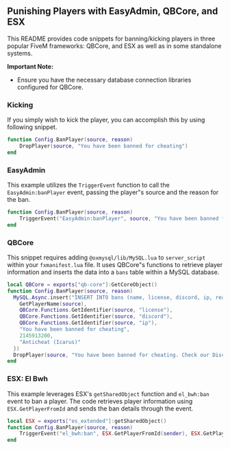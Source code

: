 ## Punishing Players with EasyAdmin, QBCore, and ESX

This README provides code snippets for banning/kicking players in three popular FiveM frameworks: QBCore, and ESX as well as in some standalone systems.

**Important Note:**

- Ensure you have the necessary database connection libraries configured for QBCore.

### Kicking

If you simply wish to kick the player, you can accomplish this by using following snippet.

```lua
function Config.BanPlayer(source, reason)
    DropPlayer(source, "You have been banned for cheating")
end
```

### EasyAdmin

This example utilizes the `TriggerEvent` function to call the `EasyAdmin:banPlayer` event, passing the player"s source and the reason for the ban.

```lua
function Config.BanPlayer(source, reason)
    TriggerEvent("EasyAdmin:banPlayer", source, "You have been banned for cheating", 1044463300)
end
```

### QBCore

This snippet requires adding `@oxmysql/lib/MySQL.lua` to `server_script` within your `fxmanifest.lua` file. It uses QBCore"s functions to retrieve player information and inserts the data into a `bans` table within a MySQL database.

```lua
local QBCore = exports["qb-core"]:GetCoreObject()
function Config.BanPlayer(source, reason)
  MySQL.Async.insert("INSERT INTO bans (name, license, discord, ip, reason, expire, bannedby) VALUES (?, ?, ?, ?, ?, ?, ?)", {
    GetPlayerName(source),
    QBCore.Functions.GetIdentifier(source, "license"),
    QBCore.Functions.GetIdentifier(source, "discord"),
    QBCore.Functions.GetIdentifier(source, "ip"),
    "You have been banned for cheating",
    2145913200,
    "Anticheat (Icarus)"
  })
  DropPlayer(source, "You have been banned for cheating. Check our Discord for more information: " .. QBCore.Config.Server.discord)
end
```

### ESX: El Bwh

This example leverages ESX's `getSharedObject` function and `el_bwh:ban` event to ban a player. The code retrieves player information using `ESX.GetPlayerFromId` and sends the ban details through the event.

```lua
local ESX = exports["es_extended"]:getSharedObject()
function Config.BanPlayer(source, reason)
    TriggerEvent("el_bwh:ban", ESX.GetPlayerFromId(sender), ESX.GetPlayerFromId(target), "You have been banned for cheating", "2100/12/30 12:00", false)
end
```
